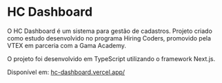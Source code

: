 # HC Dashboard

O HC Dashboard é um sistema para gestão de cadastros. Projeto criado como estudo desenvolvido no programa Hiring Coders, promovido pela VTEX em parceria com a Gama Academy.

O projeto foi desenvolvido em TypeScript utilizando o framework Next.js.

Disponível em: [hc-dashboard.vercel.app/](https://hc-dashboard.vercel.app/)